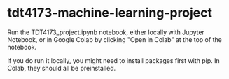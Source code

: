 # tdt4173-machine-learning-project

Run the TDT4173_project.ipynb notebook, either locally with Jupyter Notebook, or in Google Colab by clicking "Open in Colab" at the top of the notebook.

If you do run it locally, you might need to install packages first with pip. In Colab, they should all be preinstalled.
